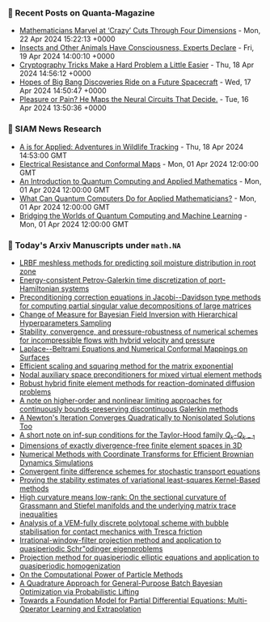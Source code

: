 ### 📝 Recent Posts on Quanta-Magazine
<!-- quanta starts -->
* <a href="https://www.quantamagazine.org/mathematicians-marvel-at-crazy-cuts-through-four-dimensions-20240422/">Mathematicians Marvel at ‘Crazy’ Cuts Through Four Dimensions</a> - Mon, 22 Apr 2024 15:22:13 +0000
* <a href="https://www.quantamagazine.org/insects-and-other-animals-have-consciousness-experts-declare-20240419/">Insects and Other Animals Have Consciousness, Experts Declare</a> - Fri, 19 Apr 2024 14:00:10 +0000
* <a href="https://www.quantamagazine.org/cryptography-tricks-make-a-hard-problem-a-little-easier-20240418/">Cryptography Tricks Make a Hard Problem a Little Easier</a> - Thu, 18 Apr 2024 14:56:12 +0000
* <a href="https://www.quantamagazine.org/hopes-of-big-bang-discoveries-ride-on-a-future-spacecraft-20240417/">Hopes of Big Bang Discoveries Ride on a Future Spacecraft</a> - Wed, 17 Apr 2024 14:50:47 +0000
* <a href="https://www.quantamagazine.org/pleasure-or-pain-he-maps-the-neural-circuits-that-decide-20240416/">Pleasure or Pain? He Maps the Neural Circuits That Decide.</a> - Tue, 16 Apr 2024 13:50:36 +0000
<!-- quanta ends -->

### 📝 SIAM News Research
<!-- siam-news starts -->
* <a href="https://sinews.siam.org/Details-Page/a-is-for-applied-adventures-in-wildlife-tracking">A is for Applied: Adventures in Wildlife Tracking</a> - Thu, 18 Apr 2024 14:53:00 GMT
* <a href="https://sinews.siam.org/Details-Page/electrical-resistance-and-conformal-maps">Electrical Resistance and Conformal Maps</a> - Mon, 01 Apr 2024 12:00:00 GMT
* <a href="https://sinews.siam.org/Details-Page/an-introduction-to-quantum-computing-and-applied-mathematics">An Introduction to Quantum Computing and Applied Mathematics</a> - Mon, 01 Apr 2024 12:00:00 GMT
* <a href="https://sinews.siam.org/Details-Page/what-can-quantum-computers-do-for-applied-mathematicians">What Can Quantum Computers Do for Applied Mathematicians?</a> - Mon, 01 Apr 2024 12:00:00 GMT
* <a href="https://sinews.siam.org/Details-Page/bridging-the-worlds-of-quantum-computing-and-machine-learning">Bridging the Worlds of Quantum Computing and Machine Learning</a> - Mon, 01 Apr 2024 12:00:00 GMT
<!-- siam-news ends -->

### 📝 Today's Arxiv Manuscripts under ``math.NA``
<!-- arxiv-math-na starts -->
* <a href="https://arxiv.org/abs/2404.12453">LRBF meshless methods for predicting soil moisture distribution in root zone</a>
* <a href="https://arxiv.org/abs/2404.12480">Energy-consistent Petrov-Galerkin time discretization of port-Hamiltonian systems</a>
* <a href="https://arxiv.org/abs/2404.12568">Preconditioning correction equations in Jacobi--Davidson type methods for computing partial singular value decompositions of large matrices</a>
* <a href="https://arxiv.org/abs/2404.12688">Change of Measure for Bayesian Field Inversion with Hierarchical Hyperparameters Sampling</a>
* <a href="https://arxiv.org/abs/2404.12732">Stability, convergence, and pressure-robustness of numerical schemes for incompressible flows with hybrid velocity and pressure</a>
* <a href="https://arxiv.org/abs/2404.12743">Laplace--Beltrami Equations and Numerical Conformal Mappings on Surfaces</a>
* <a href="https://arxiv.org/abs/2404.12789">Efficient scaling and squaring method for the matrix exponential</a>
* <a href="https://arxiv.org/abs/2404.12823">Nodal auxiliary space preconditioners for mixed virtual element methods</a>
* <a href="https://arxiv.org/abs/2404.12956">Robust hybrid finite element methods for reaction-dominated diffusion problems</a>
* <a href="https://arxiv.org/abs/2404.12965">A note on higher-order and nonlinear limiting approaches for continuously bounds-preserving discontinuous Galerkin methods</a>
* <a href="https://arxiv.org/abs/2101.09180">A Newton's Iteration Converges Quadratically to Nonisolated Solutions Too</a>
* <a href="https://arxiv.org/abs/2205.14223">A short note on inf-sup conditions for the Taylor-Hood family $Q_k$-$Q_{k-1}$</a>
* <a href="https://arxiv.org/abs/2301.00185">Dimensions of exactly divergence-free finite element spaces in 3D</a>
* <a href="https://arxiv.org/abs/2307.02913">Numerical Methods with Coordinate Transforms for Efficient Brownian Dynamics Simulations</a>
* <a href="https://arxiv.org/abs/2309.02208">Convergent finite difference schemes for stochastic transport equations</a>
* <a href="https://arxiv.org/abs/2312.07080">Proving the stability estimates of variational least-squares Kernel-Based methods</a>
* <a href="https://arxiv.org/abs/2403.01879">High curvature means low-rank: On the sectional curvature of Grassmann and Stiefel manifolds and the underlying matrix trace inequalities</a>
* <a href="https://arxiv.org/abs/2404.03045">Analysis of a VEM-fully discrete polytopal scheme with bubble stabilisation for contact mechanics with Tresca friction</a>
* <a href="https://arxiv.org/abs/2404.04507">Irrational-window-filter projection method and application to quasiperiodic Schr"odinger eigenproblems</a>
* <a href="https://arxiv.org/abs/2404.06841">Projection method for quasiperiodic elliptic equations and application to quasiperiodic homogenization</a>
* <a href="https://arxiv.org/abs/2304.10286">On the Computational Power of Particle Methods</a>
* <a href="https://arxiv.org/abs/2404.12219">A Quadrature Approach for General-Purpose Batch Bayesian Optimization via Probabilistic Lifting</a>
* <a href="https://arxiv.org/abs/2404.12355">Towards a Foundation Model for Partial Differential Equations: Multi-Operator Learning and Extrapolation</a>
<!-- arxiv-math-na ends -->
